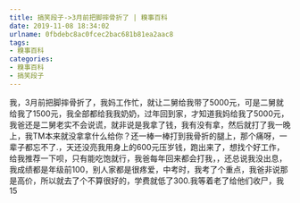 ```yaml
---
title: 搞笑段子->3月前把脚摔骨折了 | 糗事百科
date: 2019-11-08 18:34:02
urlname: 0fbdebc8ac0fcec2bac681b81ea2aac8
tags: 
- 糗事百科
categories:
- 糗事百科
- 搞笑段子
---
```

我，3月前把脚摔骨折了，我妈工作忙，就让二舅给我带了5000元，可是二舅就给我了1500元，我全部都给我我奶奶，过年回到家，才知道我妈给我了5000元，我爸还是二舅老实不会说谎，就非说是我拿了钱，我有没有拿，然后就打了我一晚上，我TM本来就没拿拿什么给你？还一棒一棒打到我骨折的腿上，那个痛呀，一辈子都忘不了.，天还没亮我用身上的600元压岁钱，跑出来了，想找个好工作，给我推荐一下呗，只有能吃饱就行，我爸每年回来都会打我，，还总说我没出息，我成绩都是年级前100，别人家都是很疼爱，中考时，我考了个重点，我爸非说那是高价，所以就去了个不算很好的，学费就低了300.我等着老了给他们收尸，我15


